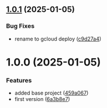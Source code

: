 ## [1.0.1](https://github.com/js20org/deploy/compare/v1.0.0...v1.0.1) (2025-01-05)


### Bug Fixes

* rename to gcloud deploy ([c9d27a4](https://github.com/js20org/deploy/commit/c9d27a4d2a72bf92a4fef91db8775412a64c2c79))

# 1.0.0 (2025-01-05)


### Features

* added base project ([459a067](https://github.com/js20org/deploy/commit/459a0672317147130bc9ddd385aa30368a7c2f50))
* first version ([6a3b8e7](https://github.com/js20org/deploy/commit/6a3b8e7678c8f89c42780b67aab7018595cc45a6))
